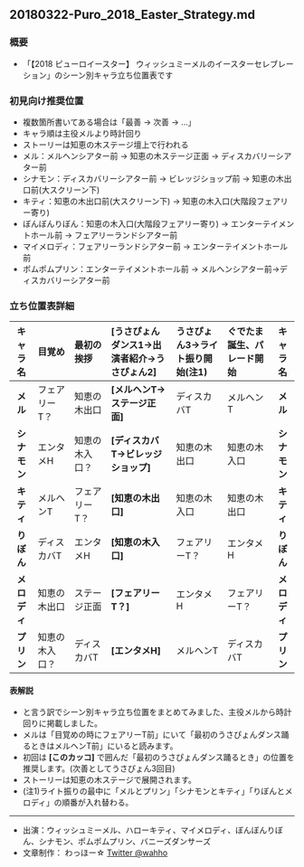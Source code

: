 20180322-Puro_2018_Easter_Strategy.md
-----

### 概要

* 「【2018 ピューロイースター】 ウィッシュミーメルのイースターセレブレーション」のシーン別キャラ立ち位置表です

### 初見向け推奨位置

* 複数箇所書いてある場合は「最善 → 次善 → …」
* キャラ順は主役メルより時計回り
* ストーリーは知恵の木ステージ壇上で行われる
* メル：メルヘンシアター前 → 知恵の木ステージ正面 → ディスカバリーシアター前
* シナモン：ディスカバリーシアター前 → ビレッジショップ前 → 知恵の木出口前(大スクリーン下)
* キティ：知恵の木出口前(大スクリーン下) → 知恵の木入口(大階段フェアリー寄り)
* ぼんぼんりぼん：知恵の木入口(大階段フェアリー寄り) → エンターテイメントホール前 → フェアリーランドシアター前
* マイメロディ：フェアリーランドシアター前 → エンターテイメントホール前
* ポムポムプリン：エンターテイメントホール前 → メルヘンシアター前→ディスカバリーシアター前


### 立ち位置表詳細

|キャラ名|目覚め|最初の挨拶|**[うさぴょんダンス1→出演者紹介→うさぴょん2]**|うさぴょん3→ライト振り開始(注1)|ぐでたま誕生、パレード開始|キャラ名|
|:-----:|:-----|:-----|:-----|:-----|:-----|:-----:|
|**メル**|フェアリーT？|知恵の木出口|**[メルヘンT→ステージ正面]**|ディスカバT|メルヘンT|**メル**|
|**シナモン**|エンタメH|知恵の木入口？|**[ディスカバT→ビレッジショップ]**|知恵の木出口|知恵の木入口|**シナモン**|
|**キティ**|メルヘンT|フェアリーT？|**[知恵の木出口]**|知恵の木入口|知恵の木出口|**キティ**|
|**りぼん**|ディスカバT|エンタメH|**[知恵の木入口]**|フェアリーT？|エンタメH|**りぼん**|
|**メロディ**|知恵の木出口|ステージ正面|**[フェアリーT？]**|エンタメH|フェアリーT？|**メロディ**|
|**プリン**|知恵の木入口？|ディスカバT|**[エンタメH]**|メルヘンT|ディスカバT|**プリン**|

#### 表解説

* と言う訳でシーン別キャラ立ち位置をまとめてみました、主役メルから時計回りに掲載しました。
* メルは「目覚めの時にフェアリーT前」にいて「最初のうさぴょんダンス踊るときはメルヘンT前」にいると読みます。
* 初回は **[このカッコ]** で囲んだ「最初のうさぴょんダンス踊るとき」の位置を推奨します。(次善としてうさぴょん3回目)
* ストーリーは知恵の木ステージで展開されます。
* (注1)ライト振りの最中に「メルとプリン」「シナモンとキティ」「りぼんとメロディ」の順番が入れ替わる。

-----

* 出演：ウィッシュミーメル、ハローキティ、マイメロディ、ぼんぼんりぼん、シナモン、ポムポムプリン、バニーズダンサーズ
* 文章制作： わっほー☆ [Twitter @wahho](https://twitter.com/wahho)
